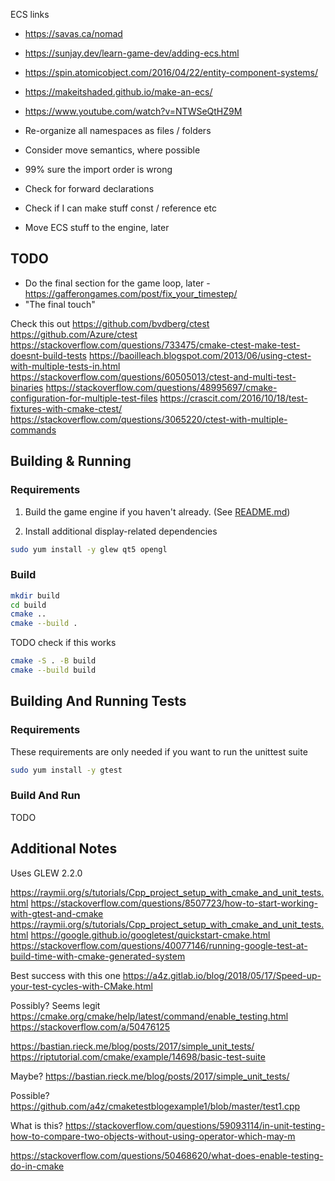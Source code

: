 ECS links
- https://savas.ca/nomad
- https://sunjay.dev/learn-game-dev/adding-ecs.html
- https://spin.atomicobject.com/2016/04/22/entity-component-systems/
- https://makeitshaded.github.io/make-an-ecs/
- https://www.youtube.com/watch?v=NTWSeQtHZ9M

- Re-organize all namespaces as files / folders
- Consider move semantics, where possible
- 99% sure the import order is wrong
- Check for forward declarations
- Check if I can make stuff const / reference etc
- Move ECS stuff to the engine, later


## TODO
- Do the final section for the game loop, later - https://gafferongames.com/post/fix_your_timestep/
 - "The final touch"

Check this out
https://github.com/bvdberg/ctest
https://github.com/Azure/ctest
https://stackoverflow.com/questions/733475/cmake-ctest-make-test-doesnt-build-tests
https://baoilleach.blogspot.com/2013/06/using-ctest-with-multiple-tests-in.html
https://stackoverflow.com/questions/60505013/ctest-and-multi-test-binaries
https://stackoverflow.com/questions/48995697/cmake-configuration-for-multiple-test-files
https://crascit.com/2016/10/18/test-fixtures-with-cmake-ctest/
https://stackoverflow.com/questions/3065220/ctest-with-multiple-commands


## Building & Running
### Requirements
1. Build the game engine if you haven't already. (See
   [README.md](../engine/README.md))

2. Install additional display-related dependencies

```sh
sudo yum install -y glew qt5 opengl
```

### Build
```sh
mkdir build
cd build
cmake ..
cmake --build .
```

TODO check if this works
```sh
cmake -S . -B build
cmake --build build
```


## Building And Running Tests
### Requirements
These requirements are only needed if you want to run the unittest suite

```sh
sudo yum install -y gtest
```

### Build And Run
TODO


## Additional Notes
Uses GLEW 2.2.0


https://raymii.org/s/tutorials/Cpp_project_setup_with_cmake_and_unit_tests.html
https://stackoverflow.com/questions/8507723/how-to-start-working-with-gtest-and-cmake
https://raymii.org/s/tutorials/Cpp_project_setup_with_cmake_and_unit_tests.html
https://google.github.io/googletest/quickstart-cmake.html
https://stackoverflow.com/questions/40077146/running-google-test-at-build-time-with-cmake-generated-system


Best success with this one
https://a4z.gitlab.io/blog/2018/05/17/Speed-up-your-test-cycles-with-CMake.html

Possibly? Seems legit
https://cmake.org/cmake/help/latest/command/enable_testing.html
https://stackoverflow.com/a/50476125

https://bastian.rieck.me/blog/posts/2017/simple_unit_tests/
https://riptutorial.com/cmake/example/14698/basic-test-suite

Maybe?
https://bastian.rieck.me/blog/posts/2017/simple_unit_tests/

Possible?
https://github.com/a4z/cmaketestblogexample1/blob/master/test1.cpp

What is this?
https://stackoverflow.com/questions/59093114/in-unit-testing-how-to-compare-two-objects-without-using-operator-which-may-m

https://stackoverflow.com/questions/50468620/what-does-enable-testing-do-in-cmake
